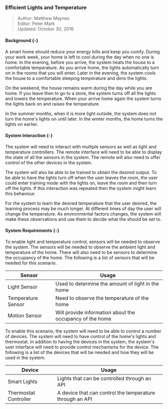 ### Efficient Lights and Temperature

> Author: Matthew Maynes <br/>
> Editor: Peter Mark <br/>
> Updated: October 30, 2016 <br/>

#### Background {-}

A smart home should reduce your energy bills and keep you comfy. During your work week, your home
is left to cool during the day when no one is home. In the evening, before you arrive, the
system heats the house to a comfortable temperature. As you arrive home, the lights automatically
turn on in the rooms that you will enter. Later in the evening, the system cools the house to a
comfortable sleeping temperature and dims the lights.

On the weekend, the house remains warm during the day while you are home. If you leave then
to go to a store, the system turns off all the lights and lowers the temperature. When your
arrive home again the system turns the lights back on and raises the temperature.

In the summer months, when it is more light outside, the system does not turn the home's lights
on until later. In the winter months, the home turns the lights on earlier.


#### System Interaction {-}

The system will need to interact with multiple sensors as well as light and temperature
controllers. The remote interface will need to be able to display the state of all the sensors
in the system. The remote will also need to offer control of the other devices in the system.

The system will also be able to be trained to obtain the desired output. To be able to have the
lights turn off when the user leaves the room, the user could enter training mode with the
lights on, leave the room and then turn off the lights. If this interaction was repeated then the
system might learn this behaviour.

For the system to learn the desired temperature that the user desired, the learning process may
be much longer. At different times of day the user will change the temperature. As environmental
factors changes, the system will make these observations and use them to decide what the should
be set to.

#### System Requirements {-}

To enable light and temperature control, sensors will be needed to observe the system. The
sensors will be needed to observe the ambient light and temperature of the home. There
will also need to be sensors to determine the occupancy of the home. The following is a list of
sensors that will be needed for this scenario.

| Sensor             | Usage                                                    |
| ------------------ | -------------------------------------------------------- |
| Light Sensor       | Used to determine the amount of light in the home        |
| Temperature Sensor | Need to observe the temperature of the home              |
| Motion Sensor      | Will provide information about the occupancy of the home |

To enable this scenario, the system will need to be able to control a number of devices. The system
will need to have control of the home's lights and thermostat. In addition to having the devices in
the system, the system's user interface will need to provide control mechanisms for the device.
The following is a list of the devices that will be needed and how they will be used in the system.

| Device                | Usage                                                    |
| --------------------- | -------------------------------------------------------- |
| Smart Lights          | Lights that can be controlled through an API             |
| Thermostat Controller | A device that can control the temperature through an API |
